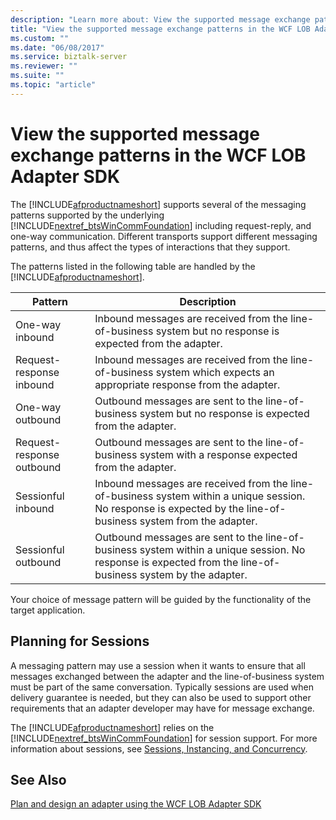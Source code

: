 ```yaml
---
description: "Learn more about: View the supported message exchange patterns in the WCF LOB Adapter SDK"
title: "View the supported message exchange patterns in the WCF LOB Adapter SDK"
ms.custom: ""
ms.date: "06/08/2017"
ms.service: biztalk-server
ms.reviewer: ""
ms.suite: ""
ms.topic: "article"
---
```

# View the supported message exchange patterns in the WCF LOB Adapter SDK
The [!INCLUDE[afproductnameshort](../../includes/afproductnameshort-md.md)] supports several of the messaging patterns supported by the underlying [!INCLUDE[nextref_btsWinCommFoundation](../../includes/nextref-btswincommfoundation-md.md)] including request-reply, and one-way communication. Different transports support different messaging patterns, and thus affect the types of interactions that they support.  
  
 The patterns listed in the following table are handled by the [!INCLUDE[afproductnameshort](../../includes/afproductnameshort-md.md)].  
  
|Pattern|Description|  
|-------------|-----------------|  
|One-way inbound|Inbound messages are received from the line-of-business system but no response is expected from the adapter.|  
|Request-response inbound|Inbound messages are received from the line-of-business system which expects an appropriate response from the adapter.|  
|One-way outbound|Outbound messages are sent to the line-of-business system but no response is expected from the adapter.|  
|Request-response outbound|Outbound messages are sent to the line-of-business system with a response expected from the adapter.|  
|Sessionful inbound|Inbound messages are received from the line-of-business system within a unique session. No response is expected by the line-of-business system from the adapter.|  
|Sessionful outbound|Outbound messages are sent to the line-of-business system within a unique session. No response is expected from the line-of-business system by the adapter.|  
  
 Your choice of message pattern will be guided by the functionality of the target application.  
  
## Planning for Sessions  
 A messaging pattern may use a session when it wants to ensure that all messages exchanged between the adapter and the line-of-business system must be part of the same conversation. Typically sessions are used when delivery guarantee is needed, but they can also be used to support other requirements that an adapter developer may have for message exchange.  
  
 The [!INCLUDE[afproductnameshort](../../includes/afproductnameshort-md.md)] relies on the [!INCLUDE[nextref_btsWinCommFoundation](../../includes/nextref-btswincommfoundation-md.md)] for session support. For more information about sessions, see [Sessions, Instancing, and Concurrency](/dotnet/framework/wcf/feature-details/sessions-instancing-and-concurrency). 
  
## See Also  
 [Plan and design an adapter using the WCF LOB Adapter SDK](../../adapters-and-accelerators/wcf-lob-adapter-sdk/plan-and-design-an-adapter-using-the-wcf-lob-adapter-sdk.md)